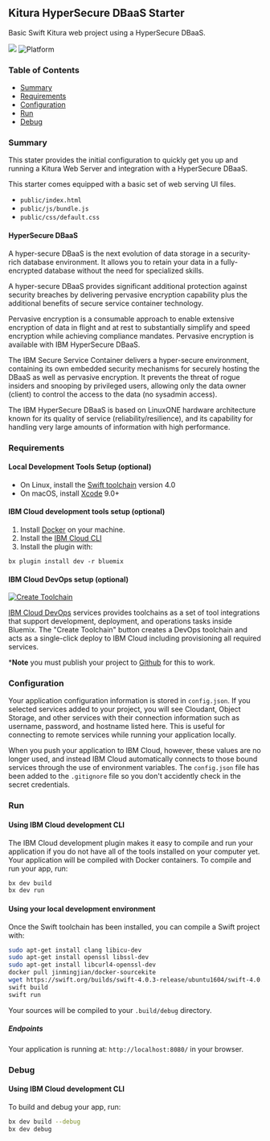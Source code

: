 ## Kitura HyperSecure DBaaS Starter

Basic Swift Kitura web project using a HyperSecure DBaaS.

[![](https://img.shields.io/badge/bluemix-powered-blue.svg)](https://bluemix.net)
![Platform](https://img.shields.io/badge/platform-SWIFT-lightgrey.svg?style=flat)

### Table of Contents
* [Summary](#summary)
* [Requirements](#requirements)
* [Configuration](#configuration)
* [Run](#run)
* [Debug](#debug)

<a name="summary"></a>
### Summary

This stater provides the initial configuration to quickly get you up and running a Kitura Web Server and integration with a HyperSecure DBaaS.

This starter comes equipped with a basic set of web serving UI files.  

- `public/index.html`
- `public/js/bundle.js`
- `public/css/default.css`

#### HyperSecure DBaaS

A hyper-secure DBaaS is the next evolution of data storage in a security-rich database environment. It allows you to retain your data in a fully-encrypted database without the need for specialized skills.

A hyper-secure DBaaS provides significant additional protection against security breaches by delivering pervasive encryption capability plus the additional benefits of secure service container technology.

Pervasive encryption is a consumable approach to enable extensive encryption of data in flight and at rest to substantially simplify and speed encryption while achieving compliance mandates. Pervasive encryption is available with IBM HyperSecure DBaaS.

The IBM Secure Service Container delivers a hyper-secure environment, containing its own embedded security mechanisms for securely hosting the DBaaS as well as pervasive encryption. It prevents the threat of rogue insiders and snooping by privileged users, allowing only the data owner (client) to control the access to the data (no sysadmin access).

The IBM HyperSecure DBaaS is based on LinuxONE hardware architecture known for its quality of service (reliability/resilience), and its capability for handling very large amounts of information with high performance.

<a name="requirements"></a>
### Requirements
#### Local Development Tools Setup (optional)

- On Linux, install the [Swift toolchain](http://www.swift.org) version 4.0
- On macOS, install [Xcode](https://developer.apple.com/download) 9.0+


#### IBM Cloud development tools setup (optional)

1. Install [Docker](http://docker.io) on your machine.
2. Install the [IBM Cloud CLI](https://console.ng.bluemix.net/docs/cli/index.html)
3. Install the plugin with:

  `bx plugin install dev -r bluemix`


#### IBM Cloud DevOps setup (optional)

[![Create Toolchain](https://console.ng.bluemix.net/devops/graphics/create_toolchain_button.png)](https://console.ng.bluemix.net/devops/setup/deploy/)

[IBM Cloud DevOps](https://www.ibm.com/cloud-computing/bluemix/devops) services provides toolchains as a set of tool integrations that support development, deployment, and operations tasks inside Bluemix. The "Create Toolchain" button creates a DevOps toolchain and acts as a single-click deploy to IBM Cloud including provisioning all required services.

***Note** you must publish your project to [Github](https://github.com/) for this to work.



<a name="configuration"></a>
### Configuration

Your application configuration information is stored in `config.json`. If you selected services added to your project, you will see Cloudant, Object Storage, and other services with their connection information such as username, password, and hostname listed here. This is useful for connecting to remote services while running your application locally.

When you push your application to IBM Cloud, however, these values are no longer used, and instead IBM Cloud automatically connects to those bound services through the use of environment variables. The `config.json` file has been added to the `.gitignore` file so you don't accidently check in the secret credentials.


<a name="run"></a>
### Run
#### Using IBM Cloud development CLI
The IBM Cloud development plugin makes it easy to compile and run your application if you do not have all of the tools installed on your computer yet. Your application will be compiled with Docker containers. To compile and run your app, run:

```bash
bx dev build
bx dev run
```


#### Using your local development environment
Once the Swift toolchain has been installed, you can compile a Swift project with:

```bash
sudo apt-get install clang libicu-dev
sudo apt-get install openssl libssl-dev
sudo apt-get install libcurl4-openssl-dev
docker pull jinmingjian/docker-sourcekite
wget https://swift.org/builds/swift-4.0.3-release/ubuntu1604/swift-4.0.3-RELEASE/swift-4.0.3-RELEASE-ubuntu16.04.tar.gz
swift build
swift run
```

Your sources will be compiled to your `.build/debug` directory.




##### Endpoints

Your application is running at: `http://localhost:8080/` in your browser.




<a name="debug"></a>
### Debug

#### Using IBM Cloud development CLI
To build and debug your app, run:
```bash
bx dev build --debug
bx dev debug
```
